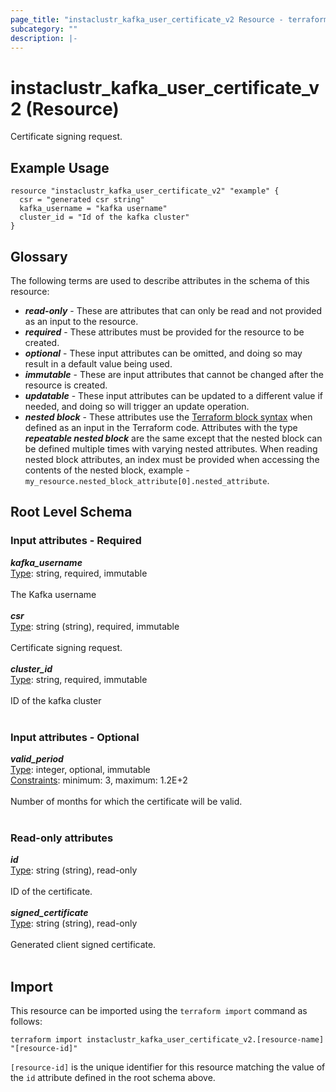 ```yaml
---
page_title: "instaclustr_kafka_user_certificate_v2 Resource - terraform-provider-instaclustr"
subcategory: ""
description: |-
---
```


# instaclustr_kafka_user_certificate_v2 (Resource)
Certificate signing request.
## Example Usage
```
resource "instaclustr_kafka_user_certificate_v2" "example" {
  csr = "generated csr string"
  kafka_username = "kafka username"
  cluster_id = "Id of the kafka cluster"
}
```
## Glossary
The following terms are used to describe attributes in the schema of this resource:
- **_read-only_** - These are attributes that can only be read and not provided as an input to the resource.
- **_required_** - These attributes must be provided for the resource to be created.
- **_optional_** - These input attributes can be omitted, and doing so may result in a default value being used.
- **_immutable_** - These are input attributes that cannot be changed after the resource is created.
- **_updatable_** - These input attributes can be updated to a different value if needed, and doing so will trigger an update operation.
- **_nested block_** - These attributes use the [Terraform block syntax](https://www.terraform.io/language/attr-as-blocks) when defined as an input in the Terraform code. Attributes with the type **_repeatable nested block_** are the same except that the nested block can be defined multiple times with varying nested attributes. When reading nested block attributes, an index must be provided when accessing the contents of the nested block, example - `my_resource.nested_block_attribute[0].nested_attribute`.
## Root Level Schema
### Input attributes - Required
*___kafka_username___*<br>
<ins>Type</ins>: string, required, immutable<br>
<br>The Kafka username<br><br>
*___csr___*<br>
<ins>Type</ins>: string (string), required, immutable<br>
<br>Certificate signing request.<br><br>
*___cluster_id___*<br>
<ins>Type</ins>: string, required, immutable<br>
<br>ID of the kafka cluster<br><br>
### Input attributes - Optional
*___valid_period___*<br>
<ins>Type</ins>: integer, optional, immutable<br>
<ins>Constraints</ins>: minimum: 3, maximum: 1.2E+2<br><br>Number of months for which the certificate will be valid.<br><br>
### Read-only attributes
*___id___*<br>
<ins>Type</ins>: string (string), read-only<br>
<br>ID of the certificate.<br><br>
*___signed_certificate___*<br>
<ins>Type</ins>: string (string), read-only<br>
<br>Generated client signed certificate.<br><br>
## Import
This resource can be imported using the `terraform import` command as follows:
```
terraform import instaclustr_kafka_user_certificate_v2.[resource-name] "[resource-id]"
```
`[resource-id]` is the unique identifier for this resource matching the value of the `id` attribute defined in the root schema above.
